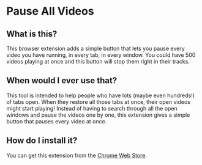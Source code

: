 # Pause All Videos

## What is this?

This browser extension adds a simple button that lets you pause every video you have running, in every tab, in every window. You could have 500 videos playing at once and this button will stop them right in their tracks.

## When would I ever use that?

This tool is intended to help people who have lots (maybe even hundreds!) of tabs open. When they restore all those tabs at once, their open videos might start playing! Instead of having to search through all the open windows and pause the videos one by one, this extension gives a simple button that pauses every video at once.

## How do I install it?

You can get this extension from the [Chrome Web Store](https://chrome.google.com/webstore/detail/pause-all-videos/mmnnojmlbmhajhklfknapikeonpjcfpf).
